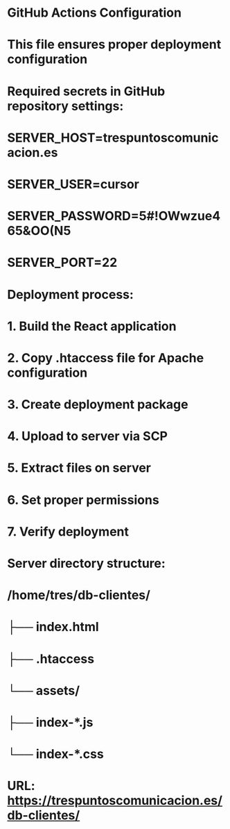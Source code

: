 # GitHub Actions Configuration
# This file ensures proper deployment configuration

# Required secrets in GitHub repository settings:
# SERVER_HOST=trespuntoscomunicacion.es
# SERVER_USER=cursor
# SERVER_PASSWORD=5#!OWwzue465&OO(N5
# SERVER_PORT=22

# Deployment process:
# 1. Build the React application
# 2. Copy .htaccess file for Apache configuration
# 3. Create deployment package
# 4. Upload to server via SCP
# 5. Extract files on server
# 6. Set proper permissions
# 7. Verify deployment

# Server directory structure:
# /home/tres/db-clientes/
# ├── index.html
# ├── .htaccess
# └── assets/
#     ├── index-*.js
#     └── index-*.css

# URL: https://trespuntoscomunicacion.es/db-clientes/
